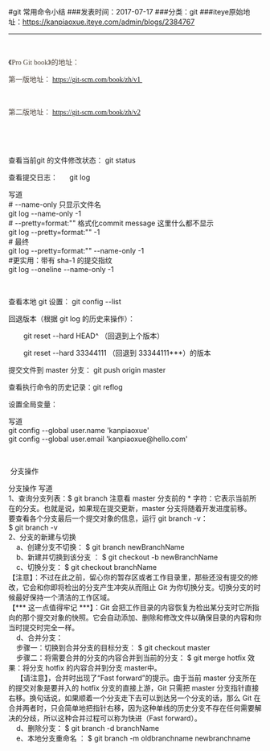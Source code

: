 #git 常用命令小结
###发表时间：2017-07-17
###分类：git
###iteye原始地址：<a href="https://kanpiaoxue.iteye.com/admin/blogs/2384767" target="_blank">https://kanpiaoxue.iteye.com/admin/blogs/2384767</a>

---

<div class="iteye-blog-content-contain"> 
 <p style="font-size: 14px;">&nbsp;</p> 
 <p style="font-size: 14px;">《<span style="background-color: #fcfcfa; color: #4e443c; font-family: adelle, Georgia, 'Times New Roman', serif;">Pro Git book》的地址：</span></p> 
 <p><span style="color: #4e443c; font-family: adelle, Georgia, 'Times New Roman', serif;">第一版地址： <a href="https://git-scm.com/book/zh/v1%20">https://git-scm.com/book/zh/v1&nbsp;</a></span></p> 
 <p>&nbsp;</p> 
 <p><span style="color: #4e443c; font-family: adelle, Georgia, 'Times New Roman', serif;">第二版地址： <a href="https://git-scm.com/book/zh/v2">https://git-scm.com/book/zh/v2</a></span></p> 
 <p style="font-size: 14px;">&nbsp;</p> 
 <p style="font-size: 14px;">&nbsp;</p> 
 <p style="font-size: 14px;">查看当前git 的文件修改状态： git status</p> 
 <p style="font-size: 14px;">查看提交日志： &nbsp; &nbsp; &nbsp;git log</p> 
 <div class="quote_title" style="font-size: 14px;">
  写道
 </div> 
 <div class="quote_div" style="font-size: 14px;">
  # --name-only 只显示文件名
  <br>git log --name-only -1
  <br># --pretty=format:"" 格式化commit message 这里什么都不显示
  <br>git log --pretty=format:"" -1
  <br># 最终
  <br>git log --pretty=format:"" --name-only -1
  <br>#更实用：带有 sha-1 的提交指纹
  <br> git log --oneline --name-only -1
 </div> 
 <p style="font-size: 14px;">&nbsp;</p> 
 <p style="font-size: 14px;">查看本地 git 设置：&nbsp;git config --list</p> 
 <p style="font-size: 14px;">回退版本（根据 git log 的历史来操作）：&nbsp;</p> 
 <p style="padding-left: 30px;">git reset --hard HEAD^ （回退到上个版本）</p> 
 <p style="padding-left: 30px;">git reset --hard 33344111 （回退到 33344111***）的版本</p> 
 <p style="font-size: 14px;">提交文件到 master 分支： git push origin master</p> 
 <p style="font-size: 14px;">查看执行命令的历史记录：git reflog</p> 
 <p style="font-size: 14px;">设置全局变量：</p> 
 <div class="quote_title" style="font-size: 14px;">
  写道
 </div> 
 <div class="quote_div" style="font-size: 14px;">
  git config --global user.name 'kanpiaoxue'
  <br>git config --global user.email 'kanpiaoxue@hello.com'
 </div> 
 <p style="font-size: 14px;">&nbsp;</p> 
 <p style="font-size: 14px;">&nbsp;分支操作</p> 
 <div class="quote_title">
  分支操作 写道
 </div> 
 <div class="quote_div">
  1、查询分支列表：$ git branch 注意看 master 分支前的 * 字符：它表示当前所在的分支。也就是说，如果现在提交更新，master 分支将随着开发进度前移。
  <br> 要查看各个分支最后一个提交对象的信息，运行 git branch -v：
  <br> $ git branch -v
  <br>2、分支的新建与切换
  <br>&nbsp; &nbsp; a、创建分支不切换： $ git branch newBranchName
  <br>&nbsp; &nbsp; b、新建并切换到该分支 ： $ git checkout -b newBranchName
  <br>&nbsp; &nbsp; c、切换分支： $ git checkout branchName
  <br> 【注意】：不过在此之前，留心你的暂存区或者工作目录里，那些还没有提交的修改，它会和你即将检出的分支产生冲突从而阻止 Git 为你切换分支。切换分支的时候最好保持一个清洁的工作区域。
  <br> 【*** 这一点值得牢记 ***】：Git 会把工作目录的内容恢复为检出某分支时它所指向的那个提交对象的快照。它会自动添加、删除和修改文件以确保目录的内容和你当时提交时完全一样。
  <br>&nbsp; &nbsp; d、合并分支：
  <br>&nbsp; &nbsp; 步骤一：切换到合并分支的目标分支： $ git checkout master
  <br>&nbsp; &nbsp; 步骤二：将需要合并的分支的内容合并到当前的分支： $ git merge hotfix 效果：将分支 hotfix 的内容合并到分支 master中。
  <br>&nbsp; &nbsp; 【请注意】，合并时出现了“Fast forward”的提示。由于当前 master 分支所在的提交对象是要并入的 hotfix 分支的直接上游，Git 只需把 master 分支指针直接右移。换句话说，如果顺着一个分支走下去可以到达另一个分支的话，那么 Git 在合并两者时，只会简单地把指针右移，因为这种单线的历史分支不存在任何需要解决的分歧，所以这种合并过程可以称为快进（Fast forward）。
  <br>&nbsp; &nbsp; d、删除分支： $ git branch -d branchName
  <br>&nbsp; &nbsp; e、本地分支重命名 ： $ git branch -m oldbranchname newbranchname
 </div> 
 <p style="font-size: 14px;">&nbsp;</p> 
</div>
